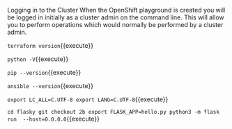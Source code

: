 Logging in to the Cluster
When the OpenShift playground is created you will be logged in initially as a cluster admin on the command line. This will allow you to perform operations which would normally be performed by a cluster admin.


`terraform version`{{execute}}


`python -V`{{execute}}


`pip --version`{{execute}}

`ansible --version`{{execute}}


`export LC_ALL=C.UTF-8
export LANG=C.UTF-8`{{execute}}
    
    
`cd flasky
git checkout 2b
export FLASK_APP=hello.py
python3 -m flask run  --host=0.0.0.0`{{execute}}